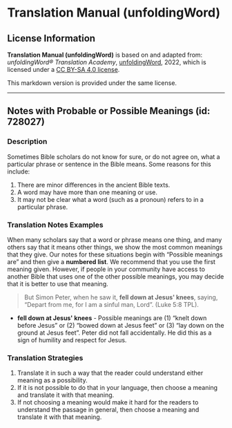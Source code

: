 # Translation Manual (unfoldingWord)

## License Information

**Translation Manual (unfoldingWord)** is based on and adapted from: _unfoldingWord® Translation Academy_, [unfoldingWord](https://unfoldingword.org/utw), 2022, which is licensed under a [CC BY-SA 4.0 license](https://creativecommons.org/licenses/by-sa/4.0/legalcode.en).

This markdown version is provided under the same license.



--------------------------------

## Notes with Probable or Possible Meanings (id: 728027)

### Description

Sometimes Bible scholars do not know for sure, or do not agree on, what a particular phrase or sentence in the Bible means. Some reasons for this include:

1. There are minor differences in the ancient Bible texts.
2. A word may have more than one meaning or use.
3. It may not be clear what a word (such as a pronoun) refers to in a particular phrase.

### Translation Notes Examples

When many scholars say that a word or phrase means one thing, and many others say that it means other things, we show the most common meanings that they give. Our notes for these situations begin with “Possible meanings are” and then give a **numbered list**. We recommend that you use the first meaning given. However, if people in your community have access to another Bible that uses one of the other possible meanings, you may decide that it is better to use that meaning.

> But Simon Peter, when he saw it, **fell down at Jesus' knees**, saying, “Depart from me, for I am a sinful man, Lord”. (Luke 5:8 TPL).

* **fell down at Jesus' knees** \- Possible meanings are (1\) “knelt down before Jesus” or (2\) “bowed down at Jesus feet” or (3\) “lay down on the ground at Jesus feet”. Peter did not fall accidentally. He did this as a sign of humility and respect for Jesus.

### Translation Strategies

1. Translate it in such a way that the reader could understand either meaning as a possibility.
2. If it is not possible to do that in your language, then choose a meaning and translate it with that meaning.
3. If not choosing a meaning would make it hard for the readers to understand the passage in general, then choose a meaning and translate it with that meaning.


